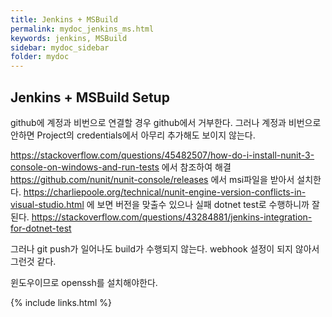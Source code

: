```yaml
---
title: Jenkins + MSBuild
permalink: mydoc_jenkins_ms.html
keywords: jenkins, MSBuild
sidebar: mydoc_sidebar
folder: mydoc
---
```


## Jenkins + MSBuild Setup


github에 계정과 비번으로 연결할 경우 github에서 거부한다.
그러나 계정과 비번으로 안하면 Project의 credentials에서 아무리 추가해도 보이지 않는다. 

https://stackoverflow.com/questions/45482507/how-do-i-install-nunit-3-console-on-windows-and-run-tests 에서 참조하여 해결
https://github.com/nunit/nunit-console/releases 에서 msi파일을 받아서 설치한다.
https://charliepoole.org/technical/nunit-engine-version-conflicts-in-visual-studio.html
에 보면 버전을 맞출수 있으나 실패
dotnet test로 수행하니까 잘된다.
https://stackoverflow.com/questions/43284881/jenkins-integration-for-dotnet-test

그러나 git push가 일어나도 build가 수행되지 않는다.
webhook 설정이 되지 않아서 그런것 같다.

윈도우이므로 openssh를 설치해야한다.

{% include links.html %}

